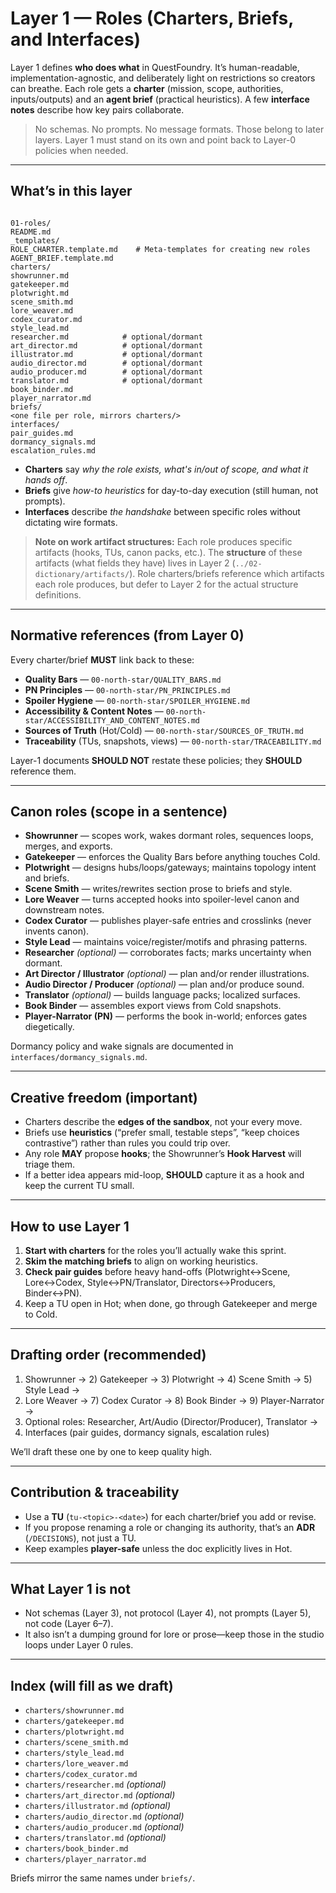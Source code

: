 # Layer 1 — Roles (Charters, Briefs, and Interfaces)

Layer 1 defines **who does what** in QuestFoundry. It’s human-readable, implementation-agnostic, and deliberately light on restrictions so creators can breathe. Each role gets a **charter** (mission, scope, authorities, inputs/outputs) and an **agent brief** (practical heuristics). A few **interface notes** describe how key pairs collaborate.

> No schemas. No prompts. No message formats. Those belong to later layers.
> Layer 1 must stand on its own and point back to Layer-0 policies when needed.

---

## What’s in this layer

```

01-roles/
README.md
_templates/
ROLE_CHARTER.template.md    # Meta-templates for creating new roles
AGENT_BRIEF.template.md
charters/
showrunner.md
gatekeeper.md
plotwright.md
scene_smith.md
lore_weaver.md
codex_curator.md
style_lead.md
researcher.md            # optional/dormant
art_director.md          # optional/dormant
illustrator.md           # optional/dormant
audio_director.md        # optional/dormant
audio_producer.md        # optional/dormant
translator.md            # optional/dormant
book_binder.md
player_narrator.md
briefs/
<one file per role, mirrors charters/>
interfaces/
pair_guides.md
dormancy_signals.md
escalation_rules.md

```

- **Charters** say *why the role exists, what's in/out of scope, and what it hands off*.
- **Briefs** give *how-to heuristics* for day-to-day execution (still human, not prompts).
- **Interfaces** describe *the handshake* between specific roles without dictating wire formats.

> **Note on work artifact structures:** Each role produces specific artifacts (hooks, TUs, canon packs, etc.). The **structure** of these artifacts (what fields they have) lives in Layer 2 (`../02-dictionary/artifacts/`). Role charters/briefs reference which artifacts each role produces, but defer to Layer 2 for the actual structure definitions.

---

## Normative references (from Layer 0)

Every charter/brief **MUST** link back to these:

- **Quality Bars** — `00-north-star/QUALITY_BARS.md`  
- **PN Principles** — `00-north-star/PN_PRINCIPLES.md`  
- **Spoiler Hygiene** — `00-north-star/SPOILER_HYGIENE.md`  
- **Accessibility & Content Notes** — `00-north-star/ACCESSIBILITY_AND_CONTENT_NOTES.md`  
- **Sources of Truth** (Hot/Cold) — `00-north-star/SOURCES_OF_TRUTH.md`  
- **Traceability** (TUs, snapshots, views) — `00-north-star/TRACEABILITY.md`

Layer-1 documents **SHOULD NOT** restate these policies; they **SHOULD** reference them.

---

## Canon roles (scope in a sentence)

- **Showrunner** — scopes work, wakes dormant roles, sequences loops, merges, and exports.  
- **Gatekeeper** — enforces the Quality Bars before anything touches Cold.  
- **Plotwright** — designs hubs/loops/gateways; maintains topology intent and briefs.  
- **Scene Smith** — writes/rewrites section prose to briefs and style.  
- **Lore Weaver** — turns accepted hooks into spoiler-level canon and downstream notes.  
- **Codex Curator** — publishes player-safe entries and crosslinks (never invents canon).  
- **Style Lead** — maintains voice/register/motifs and phrasing patterns.  
- **Researcher** *(optional)* — corroborates facts; marks uncertainty when dormant.  
- **Art Director / Illustrator** *(optional)* — plan and/or render illustrations.  
- **Audio Director / Producer** *(optional)* — plan and/or produce sound.  
- **Translator** *(optional)* — builds language packs; localized surfaces.  
- **Book Binder** — assembles export views from Cold snapshots.  
- **Player-Narrator (PN)** — performs the book in-world; enforces gates diegetically.

Dormancy policy and wake signals are documented in `interfaces/dormancy_signals.md`.

---

## Creative freedom (important)

- Charters describe the **edges of the sandbox**, not your every move.  
- Briefs use **heuristics** (“prefer small, testable steps”, “keep choices contrastive”) rather than rules you could trip over.  
- Any role **MAY** propose **hooks**; the Showrunner’s **Hook Harvest** will triage them.  
- If a better idea appears mid-loop, **SHOULD** capture it as a hook and keep the current TU small.

---

## How to use Layer 1

1. **Start with charters** for the roles you’ll actually wake this sprint.  
2. **Skim the matching briefs** to align on working heuristics.  
3. **Check pair guides** before heavy hand-offs (Plotwright↔Scene, Lore↔Codex, Style↔PN/Translator, Directors↔Producers, Binder↔PN).  
4. Keep a TU open in Hot; when done, go through Gatekeeper and merge to Cold.

---

## Drafting order (recommended)

1) Showrunner → 2) Gatekeeper → 3) Plotwright → 4) Scene Smith → 5) Style Lead →  
6) Lore Weaver → 7) Codex Curator → 8) Book Binder → 9) Player-Narrator →  
10) Optional roles: Researcher, Art/Audio (Director/Producer), Translator →  
11) Interfaces (pair guides, dormancy signals, escalation rules)

We’ll draft these one by one to keep quality high.

---

## Contribution & traceability

- Use a **TU** (`tu-<topic>-<date>`) for each charter/brief you add or revise.  
- If you propose renaming a role or changing its authority, that’s an **ADR** (`/DECISIONS`), not just a TU.  
- Keep examples **player-safe** unless the doc explicitly lives in Hot.

---

## What Layer 1 is **not**

- Not schemas (Layer 3), not protocol (Layer 4), not prompts (Layer 5), not code (Layer 6–7).  
- It also isn’t a dumping ground for lore or prose—keep those in the studio loops under Layer 0 rules.

---

## Index (will fill as we draft)

- `charters/showrunner.md`  
- `charters/gatekeeper.md`  
- `charters/plotwright.md`  
- `charters/scene_smith.md`  
- `charters/style_lead.md`  
- `charters/lore_weaver.md`  
- `charters/codex_curator.md`  
- `charters/researcher.md` *(optional)*  
- `charters/art_director.md` *(optional)*  
- `charters/illustrator.md` *(optional)*  
- `charters/audio_director.md` *(optional)*  
- `charters/audio_producer.md` *(optional)*  
- `charters/translator.md` *(optional)*  
- `charters/book_binder.md`  
- `charters/player_narrator.md`  

Briefs mirror the same names under `briefs/`.
